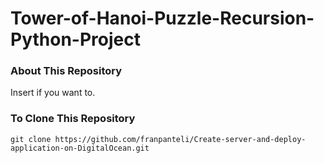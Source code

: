 # Tower-of-Hanoi-Puzzle-Recursion-Python-Project
### About This Repository
Insert if you want to.

### To Clone This Repository
```
git clone https://github.com/franpanteli/Create-server-and-deploy-application-on-DigitalOcean.git